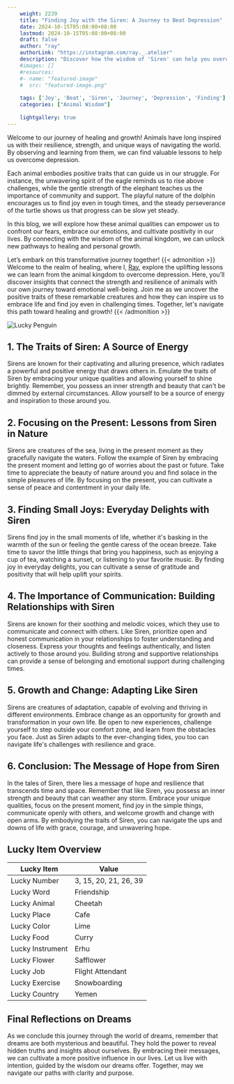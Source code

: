 ```yaml
---
    weight: 2239
    title: "Finding Joy with the Siren: A Journey to Beat Depression"  # Assuming 'title' column exists
    date: 2024-10-15T05:08:00+08:00
    lastmod: 2024-10-15T05:08:00+08:00
    draft: false
    author: "ray"
    authorLink: "https://instagram.com/ray._.atelier"
    description: "Discover how the wisdom of 'Siren' can help you overcome depression and find joy in your life journey."
    #images: []
    #resources:
    #- name: "featured-image"
    #  src: "featured-image.png"
    
    tags: ['Joy', 'Beat', 'Siren', 'Journey', 'Depression', 'Finding']
    categories: ["Animal Wisdom"]
    
    lightgallery: true
---
```

    
Welcome to our journey of healing and growth! Animals have long inspired us with their resilience, strength, and unique ways of navigating the world. By observing and learning from them, we can find valuable lessons to help us overcome depression.

Each animal embodies positive traits that can guide us in our struggle. For instance, the unwavering spirit of the eagle reminds us to rise above challenges, while the gentle strength of the elephant teaches us the importance of community and support. The playful nature of the dolphin encourages us to find joy even in tough times, and the steady perseverance of the turtle shows us that progress can be slow yet steady.

In this blog, we will explore how these animal qualities can empower us to confront our fears, embrace our emotions, and cultivate positivity in our lives. By connecting with the wisdom of the animal kingdom, we can unlock new pathways to healing and personal growth.

Let’s embark on this transformative journey together!
{{< admonition >}}
Welcome to the realm of healing, where I, [Ray](https://instagram.com/ray._.atelier), explore the uplifting lessons we can learn from the animal kingdom to overcome depression. Here, you’ll discover insights that connect the strength and resilience of animals with our own journey toward emotional well-being. Join me as we uncover the positive traits of these remarkable creatures and how they can inspire us to embrace life and find joy even in challenging times. Together, let's navigate this path toward healing and growth!
{{< /admonition >}}

![Lucky Penguin](https://cdn.pixabay.com/photo/2024/09/07/02/34/penguins-9028827_1280.jpg "Lucky Penguin")

## 1. The Traits of Siren: A Source of Energy
Sirens are known for their captivating and alluring presence, which radiates a powerful and positive energy that draws others in. Emulate the traits of Siren by embracing your unique qualities and allowing yourself to shine brightly. Remember, you possess an inner strength and beauty that can't be dimmed by external circumstances. Allow yourself to be a source of energy and inspiration to those around you.

## 2. Focusing on the Present: Lessons from Siren in Nature
Sirens are creatures of the sea, living in the present moment as they gracefully navigate the waters. Follow the example of Siren by embracing the present moment and letting go of worries about the past or future. Take time to appreciate the beauty of nature around you and find solace in the simple pleasures of life. By focusing on the present, you can cultivate a sense of peace and contentment in your daily life.

## 3. Finding Small Joys: Everyday Delights with Siren
Sirens find joy in the small moments of life, whether it's basking in the warmth of the sun or feeling the gentle caress of the ocean breeze. Take time to savor the little things that bring you happiness, such as enjoying a cup of tea, watching a sunset, or listening to your favorite music. By finding joy in everyday delights, you can cultivate a sense of gratitude and positivity that will help uplift your spirits.

## 4. The Importance of Communication: Building Relationships with Siren
Sirens are known for their soothing and melodic voices, which they use to communicate and connect with others. Like Siren, prioritize open and honest communication in your relationships to foster understanding and closeness. Express your thoughts and feelings authentically, and listen actively to those around you. Building strong and supportive relationships can provide a sense of belonging and emotional support during challenging times.

## 5. Growth and Change: Adapting Like Siren
Sirens are creatures of adaptation, capable of evolving and thriving in different environments. Embrace change as an opportunity for growth and transformation in your own life. Be open to new experiences, challenge yourself to step outside your comfort zone, and learn from the obstacles you face. Just as Siren adapts to the ever-changing tides, you too can navigate life's challenges with resilience and grace.

## 6. Conclusion: The Message of Hope from Siren
In the tales of Siren, there lies a message of hope and resilience that transcends time and space. Remember that like Siren, you possess an inner strength and beauty that can weather any storm. Embrace your unique qualities, focus on the present moment, find joy in the simple things, communicate openly with others, and welcome growth and change with open arms. By embodying the traits of Siren, you can navigate the ups and downs of life with grace, courage, and unwavering hope.


## Lucky Item Overview
| Lucky Item          | Value              |
|---------------|--------------------|
| Lucky Number        | 3, 15, 20, 21, 26, 39  |
| Lucky Word          | Friendship |
| Lucky Animal        | Cheetah |
| Lucky Place         | Cafe     |
| Lucky Color         | Lime     |
| Lucky Food          | Curry      |
| Lucky Instrument    | Erhu |
| Lucky Flower        | Safflower    |
| Lucky Job           | Flight Attendant       |
| Lucky Exercise      | Snowboarding  |
| Lucky Country       | Yemen    |


##  Final Reflections on Dreams

As we conclude this journey through the world of dreams, remember that dreams are both mysterious and beautiful. They hold the power to reveal hidden truths and insights about ourselves. By embracing their messages, we can cultivate a more positive influence in our lives. Let us live with intention, guided by the wisdom our dreams offer. Together, may we navigate our paths with clarity and purpose.
